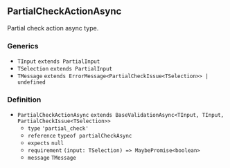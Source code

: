 PartialCheckActionAsync
-----------------------

Partial check action async type.

### Generics

*   `TInput` `extends PartialInput`
*   `TSelection` `extends PartialInput`
*   `TMessage` `extends ErrorMessage<PartialCheckIssue<TSelection>> | undefined`

### Definition

*   `PartialCheckActionAsync` `extends BaseValidationAsync<TInput, TInput, PartialCheckIssue<TSelection>>`
    *   `type` `'partial_check'`
    *   `reference` `typeof partialCheckAsync`
    *   `expects` `null`
    *   `requirement` `(input: TSelection) => MaybePromise<boolean>`
    *   `message` `TMessage`